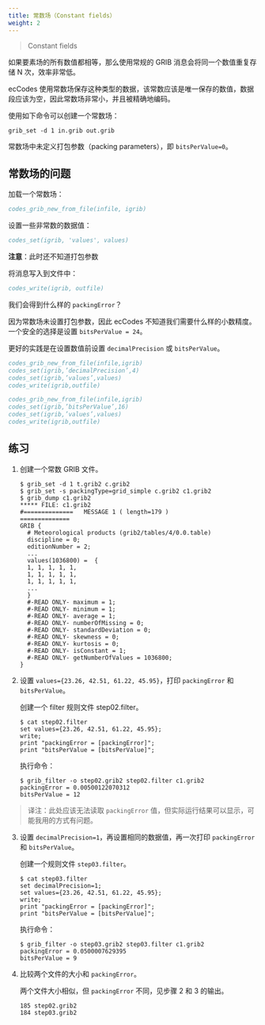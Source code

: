 ```yaml
---
title: 常数场（Constant fields）
weight: 2
---
```


> Constant fields

如果要素场的所有数值都相等，那么使用常规的 GRIB 消息会将同一个数值重复存储 N 次，效率非常低。

ecCodes 使用常数场保存这种类型的数据，该常数应该是唯一保存的数值，数据段应该为空，因此常数场非常小，并且被精确地编码。

使用如下命令可以创建一个常数场：

```
grib_set -d 1 in.grib out.grib
```

常数场中未定义打包参数（packing parameters），即 `bitsPerValue=0`。

## 常数场的问题

加载一个常数场：

```fortran
codes_grib_new_from_file(infile, igrib)
```

设置一些非常数的数据值：

```fortran
codes_set(igrib, 'values', values)
```

**注意**：此时还不知道打包参数

将消息写入到文件中：

```fortran
codes_write(igrib, outfile)
```

我们会得到什么样的 `packingError`？

因为常数场未设置打包参数，因此 ecCodes 不知道我们需要什么样的小数精度。
一个安全的选择是设置 `bitsPerValue = 24`。

更好的实践是在设置数值前设置 `decimalPrecision` 或 `bitsPerValue`。

```fortran
codes_grib_new_from_file(infile,igrib)
codes_set(igrib,’decimalPrecision’,4)
codes_set(igrib,’values’,values)
codes_write(igrib,outfile)
```

```fortran
codes_grib_new_from_file(infile,igrib)
codes_set(igrib,’bitsPerValue’,16)
codes_set(igrib,’values’,values)
codes_write(igrib,outfile)
```

## 练习

1. 创建一个常数 GRIB 文件。

    ```
    $ grib_set -d 1 t.grib2 c.grib2
    $ grib_set -s packingType=grid_simple c.grib2 c1.grib2
    $ grib_dump c1.grib2 
    ***** FILE: c1.grib2 
    #==============   MESSAGE 1 ( length=179 )                 ==============
    GRIB {
      # Meteorological products (grib2/tables/4/0.0.table)  
      discipline = 0;
      editionNumber = 2;
      ...
      values(1036800) =  {
      1, 1, 1, 1, 1, 
      1, 1, 1, 1, 1, 
      1, 1, 1, 1, 1, 
      ...
      } 
      #-READ ONLY- maximum = 1;
      #-READ ONLY- minimum = 1;
      #-READ ONLY- average = 1;
      #-READ ONLY- numberOfMissing = 0;
      #-READ ONLY- standardDeviation = 0;
      #-READ ONLY- skewness = 0;
      #-READ ONLY- kurtosis = 0;
      #-READ ONLY- isConstant = 1;
      #-READ ONLY- getNumberOfValues = 1036800;
    }
    ```

2. 设置 `values={23.26, 42.51, 61.22, 45.95}`，打印 `packingError` 和 `bitsPerValue`。

    创建一个 filter 规则文件 step02.filter。

    ```
    $ cat step02.filter 
    set values={23.26, 42.51, 61.22, 45.95};
    write;
    print "packingError = [packingError]";
    print "bitsPerValue = [bitsPerValue]";
    ```

    执行命令：

    ```
    $ grib_filter -o step02.grib2 step02.filter c1.grib2
    packingError = 0.00500122070312
    bitsPerValue = 12
    ```

> 译注：此处应该无法读取 `packingError` 值，但实际运行结果可以显示，可能我用的方式有问题。

3. 设置 `decimalPrecision=1`，再设置相同的数据值，再一次打印 `packingError` 和 `bitsPerValue`。

    创建一个规则文件 `step03.filter`。

    ```
    $ cat step03.filter 
    set decimalPrecision=1;
    set values={23.26, 42.51, 61.22, 45.95};
    write;
    print "packingError = [packingError]";
    print "bitsPerValue = [bitsPerValue]";
    ```

    执行命令：

    ```
    $ grib_filter -o step03.grib2 step03.filter c1.grib2
    packingError = 0.0500007629395
    bitsPerValue = 9
    ```

4. 比较两个文件的大小和 `packingError`。

    两个文件大小相似，但 `packingError` 不同，见步骤 2 和 3 的输出。

    ```
    185 step02.grib2
    184 step03.grib2
    ```
